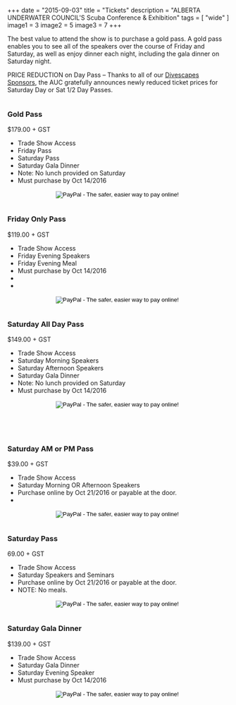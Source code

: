 +++
date        = "2015-09-03"
title       = "Tickets"
description = "ALBERTA UNDERWATER COUNCIL'S Scuba Conference & Exhibition"
tags        = [ "wide" ]
image1 = 3
image2 = 5
image3 = 7
+++

The best value to attend the show is to purchase a gold pass. A gold pass enables you to see all of the speakers over the course of Friday and Saturday, as well as enjoy dinner each night, including the gala dinner on Saturday night.

PRICE REDUCTION on Day Pass – Thanks to all of our [Divescapes Sponsors](/sponsors/list/), the AUC gratefully announces newly reduced ticket prices for Saturday Day or Sat 1/2 Day Passes.

<div class="premium plan one-third column">
  <h3>Gold Pass</h3>
  <div class="plan-price">
    <!-- <span class="plan-currency">$</span> -->
    <span class="value">$179.00 + GST</span>

  </div>
  <div class="plan-features">
    <ul>
      <li>Trade Show Access</li>
      <li>Friday Pass</li>
      <li>Saturday Pass</li>
      <li>Saturday Gala Dinner</li>
      <li>Note: No lunch provided on Saturday</li>
      <li>Must purchase by Oct 14/2016</li>
    </ul>
    <div style="width:100%;text-align:center;">
      <form action="https://www.paypal.com/cgi-bin/webscr" method="post" target="_top">
        <input type="hidden" name="cmd" value="_s-xclick">
        <input type="hidden" name="hosted_button_id" value="DUK4CCE25ZLA8">
        <input type="image" src="https://www.paypalobjects.com/en_US/i/btn/btn_buynow_LG.gif" border="0" name="submit" alt="PayPal - The safer, easier way to pay online!">
        <img alt="" border="0" src="https://www.paypalobjects.com/en_US/i/scr/pixel.gif" width="1" height="1">
      </form>
    </div>
  </div>
</div>

<div class="featured plan one-third column">
  <h3>Friday Only Pass</h3>
  <div class="plan-price">
    <!-- <span class="plan-currency">$</span> -->
    <span class="value">$119.00 + GST</span>
  </div>
  <div class="plan-features">
    <ul>
      <li>Trade Show Access</li>
      <li>Friday Evening Speakers</li>
      <li>Friday Evening Meal</li>
      <li>Must purchase by Oct 14/2016</li>
      <li>&nbsp;</li>
      <li>&nbsp;</li>
    </ul>
    <div style="width:100%;text-align:center;">
      <form action="https://www.paypal.com/cgi-bin/webscr" method="post" target="_top">
      <input type="hidden" name="cmd" value="_s-xclick">
      <input type="hidden" name="hosted_button_id" value="28KKB89MP6F9U">
      <input type="image" src="https://www.paypalobjects.com/en_US/i/btn/btn_buynow_LG.gif" border="0" name="submit" alt="PayPal - The safer, easier way to pay online!">
      <img alt="" border="0" src="https://www.paypalobjects.com/en_US/i/scr/pixel.gif" width="1" height="1">
      </form>
    </div>
  </div>
</div>

<div class="featured plan one-third column">
  <h3>Saturday All Day Pass</h3>
  <div class="plan-price">
    <!-- <span class="plan-currency">$</span> -->
    <span class="value">$149.00 + GST</span>
  </div>
  <div class="plan-features">
    <ul>
      <li>Trade Show Access</li>
      <li>Saturday Morning Speakers</li>
      <li>Saturday Afternoon Speakers</li>
      <li>Saturday Gala Dinner</li>
      <li>Note: No lunch provided on Saturday</li>
      <li>Must purchase by Oct 14/2016</li>
    </ul>
    <div style="width:100%;text-align:center;">
      <form action="https://www.paypal.com/cgi-bin/webscr" method="post" target="_top">
      <input type="hidden" name="cmd" value="_s-xclick">
      <input type="hidden" name="hosted_button_id" value="FSX7U4V8EKPSL">
      <input type="image" src="https://www.paypalobjects.com/en_US/i/btn/btn_buynow_LG.gif" border="0" name="submit" alt="PayPal - The safer, easier way to pay online!">
      <img alt="" border="0" src="https://www.paypalobjects.com/en_US/i/scr/pixel.gif" width="1" height="1">
      </form>
    </div>
  </div>
</div>

<p>&nbsp;</p>

<div class="featured plan one-third column">
  <h3>Saturday AM or PM Pass</h3>
  <div class="plan-price">
    <!-- <span class="plan-currency">$</span> -->
    <span class="value">$39.00 + GST</span>

  </div>
  <div class="plan-features">
    <ul>
      <li>Trade Show Access</li>
      <li>Saturday Morning OR Afternoon Speakers</li>
      <li>Purchase online by Oct 21/2016 or payable at the door.</li>
      <li>&nbsp;</li>
    </ul>
    <div style="width:100%;text-align:center;">
      <form action="https://www.paypal.com/cgi-bin/webscr" method="post" target="_top">
      <input type="hidden" name="cmd" value="_s-xclick">
      <input type="hidden" name="hosted_button_id" value="Y2UBQ6VGBR8A2">
      <input type="image" src="https://www.paypalobjects.com/en_US/i/btn/btn_buynow_LG.gif" border="0" name="submit" alt="PayPal - The safer, easier way to pay online!">
      <img alt="" border="0" src="https://www.paypalobjects.com/en_US/i/scr/pixel.gif" width="1" height="1">
      </form>
    </div>
  </div>
</div>

<div class="featured plan one-third column">
  <h3>Saturday Pass</h3>
  <div class="plan-price">
    <!-- <span class="plan-currency">$</span> -->
    <span class="value">69.00 + GST</span>
  </div>
  <div class="plan-features">
    <ul>
      <li>Trade Show Access</li>
      <li>Saturday Speakers and Seminars</li>
      <li>Purchase online by Oct 21/2016 or payable at the door.</li>
      <li>NOTE: No meals.</li>
    </ul>
    <div style="width:100%;text-align:center;">
      <form action="https://www.paypal.com/cgi-bin/webscr" method="post" target="_top">
      <input type="hidden" name="cmd" value="_s-xclick">
      <input type="hidden" name="hosted_button_id" value="5HGKCYKYUQ6TQ">
      <input type="image" src="https://www.paypalobjects.com/en_US/i/btn/btn_buynow_LG.gif" border="0" name="submit" alt="PayPal - The safer, easier way to pay online!">
      <img alt="" border="0" src="https://www.paypalobjects.com/en_US/i/scr/pixel.gif" width="1" height="1">
      </form>
    </div>
  </div>
</div>

<div class="featured plan one-third column">
  <h3>Saturday Gala Dinner</h3>
  <div class="plan-price">
    <!-- <span class="plan-currency">$</span> -->
    <span class="value">$139.00 + GST</span>
  </div>
  <div class="plan-features">
    <ul>
      <li>Trade Show Access</li>
      <li>Saturday Gala Dinner</li>
      <li>Saturday Evening Speaker</li>
      <li>Must purchase by Oct 14/2016</li>
    </ul>
    <div style="width:100%;text-align:center;">
      <form action="https://www.paypal.com/cgi-bin/webscr" method="post" target="_top">
      <input type="hidden" name="cmd" value="_s-xclick">
      <input type="hidden" name="hosted_button_id" value="C7XJERCY2E6F2">
      <input type="image" src="https://www.paypalobjects.com/en_US/i/btn/btn_buynow_LG.gif" border="0" name="submit" alt="PayPal - The safer, easier way to pay online!">
      <img alt="" border="0" src="https://www.paypalobjects.com/en_US/i/scr/pixel.gif" width="1" height="1">
      </form>
    </div>
  </div>
</div>
